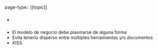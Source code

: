 page-type:: [[topic]]
- ### 
- El modelo de negocio debe plasmarse de alguna forma
- Evita tenerlo disperso entre múltiples herramientas y/o documentos
- KISS

